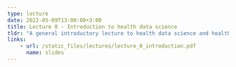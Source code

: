 ```yaml
---
type: lecture
date: 2022-05-09T13:00:00+3:00
title: Lecture 0 - Introduction to health data science
tldr: "A general introductory lecture to health data science and health data science tools."
links: 
    - url: /static_files/lectures/lecture_0_introduction.pdf
      name: slides 
---
```



